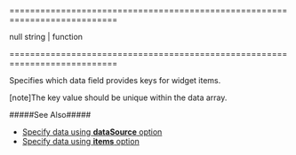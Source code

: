 <!--**
/*-------------------------------------------
    Auto-generated file. Do not modify.
-------------------------------------------

**-->
===========================================================================
<!--default-->null<!--/default-->
<!--type-->string | function<!--/type-->
===========================================================================

<!--shortDescription-->
Specifies which data field provides keys for widget items.
<!--/shortDescription-->

<!--fullDescription-->
[note]The key value should be unique within the data array.

#####See Also#####
- [Specify data using **dataSource** option]({basewidgetpath}/Configuration/#dataSource)
- [Specify data using **items** option]({basewidgetpath}/Configuration/#items)
<!--/fullDescription-->